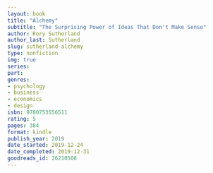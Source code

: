 ```yaml
---
layout: book
title: "Alchemy"
subtitle: "The Surprising Power of Ideas That Don't Make Sense"
author: Rory Sutherland
author_last: Sutherland
slug: sutherland-alchemy
type: nonfiction
img: true
series: 
part: 
genres:
- psychology
- business
- economics
- design
isbn: 9780753556511
rating: 5
pages: 384
format: kindle
publish_year: 2019
date_started: 2019-12-24
date_completed: 2019-12-31
goodreads_id: 26210508
---
```


